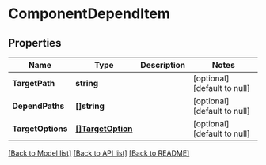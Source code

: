# ComponentDependItem

## Properties
Name | Type | Description | Notes
------------ | ------------- | ------------- | -------------
**TargetPath** | **string** |  | [optional] [default to null]
**DependPaths** | **[]string** |  | [optional] [default to null]
**TargetOptions** | [**[]TargetOption**](target_option.md) |  | [optional] [default to null]

[[Back to Model list]](../README.md#documentation-for-models) [[Back to API list]](../README.md#documentation-for-api-endpoints) [[Back to README]](../README.md)


